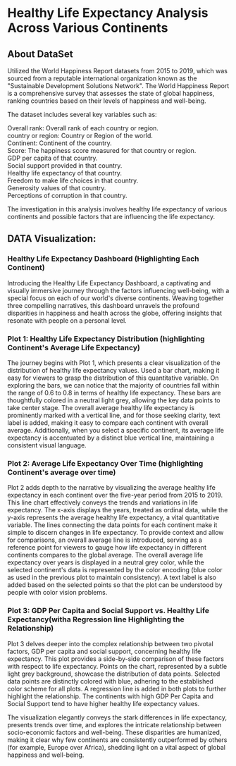 # Healthy Life Expectancy Analysis Across Various Continents
## About DataSet
Utilized the World Happiness Report datasets from 2015 to 2019, which was sourced from a reputable international organization known as the "Sustainable Development Solutions Network". 
The World Happiness Report is a comprehensive survey that assesses the state of global happiness, ranking countries based on their levels of happiness and well-being.

The dataset includes several key variables such as:

Overall rank: Overall rank of each country or region.<br>
country or region: Country or Region of the world.<br>
Continent: Continent of the country.<br>
Score: The happiness score measured for that country or region.<br>
GDP per capita of that country.<br>
Social support provided in that country.<br>
Healthy life expectancy of that country.<br>
Freedom to make life choices in that country.<br>
Generosity values of that country.<br>
Perceptions of corruption in that country.<br>

The investigation in this analysis involves healthy life expectancy of various continents and possible factors that are influencing the life expectancy.

## DATA Visualization:

### Healthy Life Expectancy Dashboard (Highlighting Each Continent)
Introducing the Healthy Life Expectancy Dashboard, a captivating and visually immersive journey through the factors influencing well-being, with a special focus on each of our world's diverse continents. Weaving together three compelling narratives, this dashboard unravels the profound disparities in happiness and health across the globe, offering insights that resonate with people on a personal level.

### Plot 1: Healthy Life Expectancy Distribution (highlighting Continent's Average Life Expectancy)

The journey begins with Plot 1, which presents a clear visualization of the distribution of healthy life expectancy values. Used a bar chart, making it easy for viewers to grasp the distribution of this quantitative variable. On exploring the bars, we can notice that the majority of countries fall within the range of 0.6 to 0.8 in terms of healthy life expectancy. 
These bars are thoughtfully colored in a neutral light grey, allowing the key data points to take center stage. The overall average healthy life expectancy is prominently marked with a vertical line, and for those seeking clarity, text label is added, making it easy to compare each continent with overall average. Additionally, when you select a specific continent, its average life expectancy is accentuated by a distinct blue vertical line, maintaining a consistent visual language.

### Plot 2: Average Life Expectancy Over Time (highlighting Continent's average over time)
Plot 2 adds depth to the narrative by visualizing the average healthy life expectancy in each continent over the five-year period from 2015 to 2019. This line chart effectively conveys the trends and variations in life expectancy. The x-axis displays the years, treated as ordinal data, while the y-axis represents the average healthy life expectancy, a vital quantitative variable. The lines connecting the data points for each continent make it simple to discern changes in life expectancy. To provide context and allow for comparisons, an overall average line is introduced, serving as a reference point for viewers to gauge how life expectancy in different continents compares to the global average. The overall average life expectancy over years is displayed in a neutral grey color, while the selected continent's data is represented by the color encoding (blue color as used in the previous plot to maintain consistency). A text label is also added based on the selected points so that the plot can be understood by people with color vision problems.

### Plot 3: GDP Per Capita and Social Support vs. Healthy Life Expectancy(witha Regression line Highlighting the Relationship)
Plot 3 delves deeper into the complex relationship between two pivotal factors, GDP per capita and social support, concerning healthy life expectancy. This plot provides a side-by-side comparison of these factors with respect to life expectancy. Points on the chart, represented by a subtle light grey background, showcase the distribution of data points. Selected data points are distinctly colored with blue, adhering to the established color scheme for all plots. A regression line is added in both plots to further highlight the relationship. The continents with high GDP Per Capita and Social Support tend to have higher healthy life expectancy values.

The visualization elegantly conveys the stark differences in life expectancy, presents trends over time, and explores the intricate relationship between socio-economic factors and well-being. These disparities are humanized, making it clear why few continents are consistently outperformed by others (for example, Europe over Africa), shedding light on a vital aspect of global happiness and well-being.


